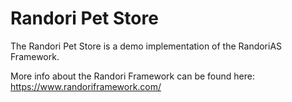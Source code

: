 Randori Pet Store
===============

The Randori Pet Store is a demo implementation of the RandoriAS Framework.

More info about the Randori Framework can be found here: https://www.randoriframework.com/
